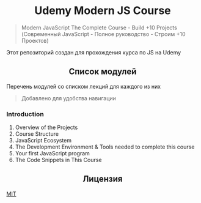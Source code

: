 <h1 align="center">Udemy Modern JS Course</h1>

> Modern JavaScript The Complete Course - Build +10 Projects (Современный JavaScript - Полное руководство - Строим +10 Проектов)

Этот репозиторий создан для прохождения курса по JS на Udemy

<h2 align="center">Список модулей</h2>

Перечень модулей со списком лекций для каждого из них

> Добавлено для удобства навигации

### Introduction

1. Overview of the Projects
2. Course Structure
3. JavaScript Ecosystem
4. The Development Environment & Tools needed to complete this course
5. Your first JavaScript program
6. The Code Snippets in This Course

<h2 align="center">Лицензия</h2>

[MIT](/LICENSE)

